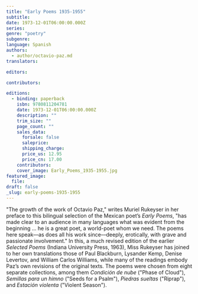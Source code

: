 ```yaml
---
title: "Early Poems 1935-1955"
subtitle:
date: 1973-12-01T06:00:00.000Z
series:
genre: "poetry"
subgenre:
language: Spanish
authors:
  - author/octavio-paz.md
translators:

editors:

contributors:

editions:
  - binding: paperback
    isbn: 9780811204781
    date: 1973-12-01T06:00:00.000Z
    description: ""
    trim_size: ""
    page_count: ""
    sales_data:
      forsale: false
      saleprice:
      shipping_charge:
      price_us: 12.95
      price_cn: 17.00
    contributors:
    cover_image: Early_Poems_1935-1955.jpg
featured_image:
  file:
draft: false
_slug: early-poems-1935-1955
---
```


"The growth of the work of Octavio Paz," writes Muriel Rukeyser in her preface to this bilingual selection of the Mexican poet’s _Early Poems_, "has made clear to an audience in many languages what was evident from the beginning ... he is a great poet, a world-poet whom we need. The poems here speak––as does all his work since––deeply, erotically, with grave and passionate involvement." In this, a much revised edition of the earlier _Selected Poems_ (Indiana University Press, 1963), Miss Rukeyser has joined to her own translations those of Paul Blackburn, Lysander Kemp, Denise Levertov, and William Carlos Williams, while many of the readings embody Paz’s own revisions of the original texts. The poems were chosen from eight separate collections, among them _Condición de nube_ ("Phase of Cloud"), _Semillas para un himno_ ("Seeds for a Psalm"), _Piedras sueltas_ ("Riprap"), and _Estación violenta_ ("Violent Season").

